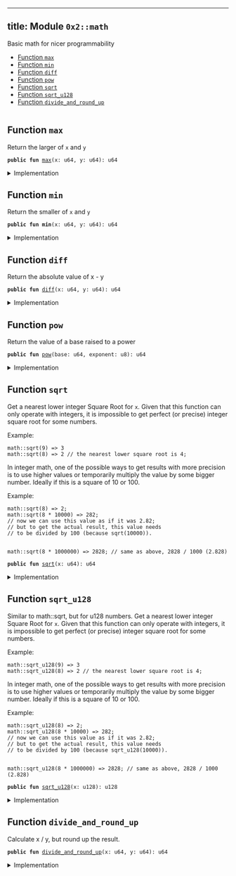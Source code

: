 
---
title: Module `0x2::math`
---

Basic math for nicer programmability


-  [Function `max`](#0x2_math_max)
-  [Function `min`](#0x2_math_min)
-  [Function `diff`](#0x2_math_diff)
-  [Function `pow`](#0x2_math_pow)
-  [Function `sqrt`](#0x2_math_sqrt)
-  [Function `sqrt_u128`](#0x2_math_sqrt_u128)
-  [Function `divide_and_round_up`](#0x2_math_divide_and_round_up)


<pre><code></code></pre>



<a name="0x2_math_max"></a>

## Function `max`

Return the larger of <code>x</code> and <code>y</code>


<pre><code><b>public</b> <b>fun</b> <a href="../sui-framework/math.md#0x2_math_max">max</a>(x: u64, y: u64): u64
</code></pre>



<details>
<summary>Implementation</summary>


<pre><code><b>public</b> <b>fun</b> <a href="../sui-framework/math.md#0x2_math_max">max</a>(x: u64, y: u64): u64 {
    <b>if</b> (x &gt; y) {
        x
    } <b>else</b> {
        y
    }
}
</code></pre>



</details>

<a name="0x2_math_min"></a>

## Function `min`

Return the smaller of <code>x</code> and <code>y</code>


<pre><code><b>public</b> <b>fun</b> <b>min</b>(x: u64, y: u64): u64
</code></pre>



<details>
<summary>Implementation</summary>


<pre><code><b>public</b> <b>fun</b> <b>min</b>(x: u64, y: u64): u64 {
    <b>if</b> (x &lt; y) {
        x
    } <b>else</b> {
        y
    }
}
</code></pre>



</details>

<a name="0x2_math_diff"></a>

## Function `diff`

Return the absolute value of x - y


<pre><code><b>public</b> <b>fun</b> <a href="../sui-framework/math.md#0x2_math_diff">diff</a>(x: u64, y: u64): u64
</code></pre>



<details>
<summary>Implementation</summary>


<pre><code><b>public</b> <b>fun</b> <a href="../sui-framework/math.md#0x2_math_diff">diff</a>(x: u64, y: u64): u64 {
    <b>if</b> (x &gt; y) {
        x - y
    } <b>else</b> {
        y - x
    }
}
</code></pre>



</details>

<a name="0x2_math_pow"></a>

## Function `pow`

Return the value of a base raised to a power


<pre><code><b>public</b> <b>fun</b> <a href="../sui-framework/math.md#0x2_math_pow">pow</a>(base: u64, exponent: u8): u64
</code></pre>



<details>
<summary>Implementation</summary>


<pre><code><b>public</b> <b>fun</b> <a href="../sui-framework/math.md#0x2_math_pow">pow</a>(<b>mut</b> base: u64, <b>mut</b> exponent: u8): u64 {
    <b>let</b> <b>mut</b> res = 1;
    <b>while</b> (exponent &gt;= 1) {
        <b>if</b> (exponent % 2 == 0) {
            base = base * base;
            exponent = exponent / 2;
        } <b>else</b> {
            res = res * base;
            exponent = exponent - 1;
        }
    };

    res
}
</code></pre>



</details>

<a name="0x2_math_sqrt"></a>

## Function `sqrt`

Get a nearest lower integer Square Root for <code>x</code>. Given that this
function can only operate with integers, it is impossible
to get perfect (or precise) integer square root for some numbers.

Example:
```
math::sqrt(9) => 3
math::sqrt(8) => 2 // the nearest lower square root is 4;
```

In integer math, one of the possible ways to get results with more
precision is to use higher values or temporarily multiply the
value by some bigger number. Ideally if this is a square of 10 or 100.

Example:
```
math::sqrt(8) => 2;
math::sqrt(8 * 10000) => 282;
// now we can use this value as if it was 2.82;
// but to get the actual result, this value needs
// to be divided by 100 (because sqrt(10000)).


math::sqrt(8 * 1000000) => 2828; // same as above, 2828 / 1000 (2.828)
```


<pre><code><b>public</b> <b>fun</b> <a href="../sui-framework/math.md#0x2_math_sqrt">sqrt</a>(x: u64): u64
</code></pre>



<details>
<summary>Implementation</summary>


<pre><code><b>public</b> <b>fun</b> <a href="../sui-framework/math.md#0x2_math_sqrt">sqrt</a>(x: u64): u64 {
    <b>let</b> <b>mut</b> bit = 1u128 &lt;&lt; 64;
    <b>let</b> <b>mut</b> res = 0u128;
    <b>let</b> <b>mut</b> x = x <b>as</b> u128;

    <b>while</b> (bit != 0) {
        <b>if</b> (x &gt;= res + bit) {
            x = x - (res + bit);
            res = (res &gt;&gt; 1) + bit;
        } <b>else</b> {
            res = res &gt;&gt; 1;
        };
        bit = bit &gt;&gt; 2;
    };

    res <b>as</b> u64
}
</code></pre>



</details>

<a name="0x2_math_sqrt_u128"></a>

## Function `sqrt_u128`

Similar to math::sqrt, but for u128 numbers. Get a nearest lower integer Square Root for <code>x</code>. Given that this
function can only operate with integers, it is impossible
to get perfect (or precise) integer square root for some numbers.

Example:
```
math::sqrt_u128(9) => 3
math::sqrt_u128(8) => 2 // the nearest lower square root is 4;
```

In integer math, one of the possible ways to get results with more
precision is to use higher values or temporarily multiply the
value by some bigger number. Ideally if this is a square of 10 or 100.

Example:
```
math::sqrt_u128(8) => 2;
math::sqrt_u128(8 * 10000) => 282;
// now we can use this value as if it was 2.82;
// but to get the actual result, this value needs
// to be divided by 100 (because sqrt_u128(10000)).


math::sqrt_u128(8 * 1000000) => 2828; // same as above, 2828 / 1000 (2.828)
```


<pre><code><b>public</b> <b>fun</b> <a href="../sui-framework/math.md#0x2_math_sqrt_u128">sqrt_u128</a>(x: u128): u128
</code></pre>



<details>
<summary>Implementation</summary>


<pre><code><b>public</b> <b>fun</b> <a href="../sui-framework/math.md#0x2_math_sqrt_u128">sqrt_u128</a>(x: u128): u128 {
    <b>let</b> <b>mut</b> bit = 1u256 &lt;&lt; 128;
    <b>let</b> <b>mut</b> res = 0u256;
    <b>let</b> <b>mut</b> x = x <b>as</b> u256;

    <b>while</b> (bit != 0) {
        <b>if</b> (x &gt;= res + bit) {
            x = x - (res + bit);
            res = (res &gt;&gt; 1) + bit;
        } <b>else</b> {
            res = res &gt;&gt; 1;
        };
        bit = bit &gt;&gt; 2;
    };

    res <b>as</b> u128
}
</code></pre>



</details>

<a name="0x2_math_divide_and_round_up"></a>

## Function `divide_and_round_up`

Calculate x / y, but round up the result.


<pre><code><b>public</b> <b>fun</b> <a href="../sui-framework/math.md#0x2_math_divide_and_round_up">divide_and_round_up</a>(x: u64, y: u64): u64
</code></pre>



<details>
<summary>Implementation</summary>


<pre><code><b>public</b> <b>fun</b> <a href="../sui-framework/math.md#0x2_math_divide_and_round_up">divide_and_round_up</a>(x: u64, y: u64): u64 {
    <b>if</b> (x % y == 0) {
        x / y
    } <b>else</b> {
        x / y + 1
    }
}
</code></pre>



</details>
